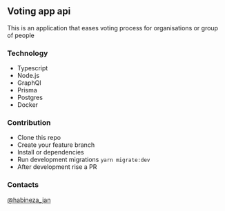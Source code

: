 ## Voting app api

This is an application that eases voting process for organisations or group of people

### Technology

- Typescript
- Node.js
- GraphQl
- Prisma
- Postgres
- Docker

### Contribution
- Clone this repo
- Create your feature branch
- Install or dependencies
- Run development migrations `yarn migrate:dev`
- After development rise a PR

### Contacts
[@habineza_jan](https://twitter.com/habineza_jan)